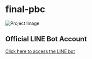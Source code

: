# final-pbc

![Project Image](https://drive.google.com/uc?export=view&id=1IawR-XztC_WwViEUOK9cE4t9u0bQ3pO4)

## Official LINE Bot Account

[Click here to access the LINE bot](https://liff.line.me/1645278921-kWRPP32q/?accountId=826gbwdw)
